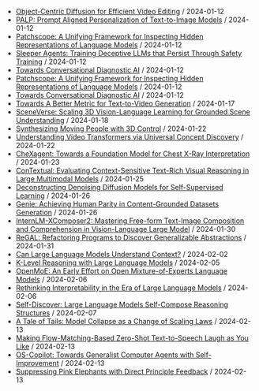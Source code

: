 - [Object-Centric Diffusion for Efficient Video Editing](https://github.com/deep-diver/hf-daily-paper-newsletter/blob/main/archive/2/2024-01-12+Object-Centric+Diffusion+for+Efficient+Video+Editing.yaml) / 2024-01-12
- [PALP: Prompt Aligned Personalization of Text-to-Image Models](https://github.com/deep-diver/hf-daily-paper-newsletter/blob/main/archive/2/2024-01-12+PALP%3A+Prompt+Aligned+Personalization+of+Text-to-Image+Models.yaml) / 2024-01-12
- [Patchscope: A Unifying Framework for Inspecting Hidden Representations of Language Models](https://github.com/deep-diver/hf-daily-paper-newsletter/blob/main/archive/2/2024-01-12+Patchscope%3A+A+Unifying+Framework+for+Inspecting+Hidden+Representations+of+Language+Models.yaml) / 2024-01-12
- [Sleeper Agents: Training Deceptive LLMs that Persist Through Safety Training](https://github.com/deep-diver/hf-daily-paper-newsletter/blob/main/archive/2/2024-01-12+Sleeper+Agents%3A+Training+Deceptive+LLMs+that+Persist+Through+Safety+Training.yaml) / 2024-01-12
- [Towards Conversational Diagnostic AI](https://github.com/deep-diver/hf-daily-paper-newsletter/blob/main/archive/2/2024-01-12+Towards+Conversational+Diagnostic+AI.yaml) / 2024-01-12
- [Patchscope: A Unifying Framework for Inspecting Hidden Representations of Language Models](https://github.com/deep-diver/hf-daily-paper-newsletter/blob/main/archive/3/2024-01-12+Patchscope%3A+A+Unifying+Framework+for+Inspecting+Hidden+Representations+of+Language+Models.yaml) / 2024-01-12
- [Towards Conversational Diagnostic AI](https://github.com/deep-diver/hf-daily-paper-newsletter/blob/main/archive/3/2024-01-12+Towards+Conversational+Diagnostic+AI.yaml) / 2024-01-12
- [Towards A Better Metric for Text-to-Video Generation](https://github.com/deep-diver/hf-daily-paper-newsletter/blob/main/archive/4/2024-01-17+Towards+A+Better+Metric+for+Text-to-Video+Generation.yaml) / 2024-01-17
- [SceneVerse: Scaling 3D Vision-Language Learning for Grounded Scene Understanding](https://github.com/deep-diver/hf-daily-paper-newsletter/blob/main/archive/5/2024-01-18+SceneVerse%3A+Scaling+3D+Vision-Language+Learning+for+Grounded+Scene+Understanding.yaml) / 2024-01-18
- [Synthesizing Moving People with 3D Control](https://github.com/deep-diver/hf-daily-paper-newsletter/blob/main/archive/7/2024-01-22+Synthesizing+Moving+People+with+3D+Control.yaml) / 2024-01-22
- [Understanding Video Transformers via Universal Concept Discovery](https://github.com/deep-diver/hf-daily-paper-newsletter/blob/main/archive/7/2024-01-22+Understanding+Video+Transformers+via+Universal+Concept+Discovery.yaml) / 2024-01-22
- [CheXagent: Towards a Foundation Model for Chest X-Ray Interpretation](https://github.com/deep-diver/hf-daily-paper-newsletter/blob/main/archive/8/2024-01-23+CheXagent%3A+Towards+a+Foundation+Model+for+Chest+X-Ray+Interpretation.yaml) / 2024-01-23
- [ConTextual: Evaluating Context-Sensitive Text-Rich Visual Reasoning in Large Multimodal Models](https://github.com/deep-diver/hf-daily-paper-newsletter/blob/main/archive/10/2024-01-25+ConTextual%3A+Evaluating+Context-Sensitive+Text-Rich+Visual+Reasoning+in+Large+Multimodal+Models.yaml) / 2024-01-25
- [Deconstructing Denoising Diffusion Models for Self-Supervised Learning](https://github.com/deep-diver/hf-daily-paper-newsletter/blob/main/archive/11/2024-01-26+Deconstructing+Denoising+Diffusion+Models+for+Self-Supervised+Learning.yaml) / 2024-01-26
- [Genie: Achieving Human Parity in Content-Grounded Datasets Generation](https://github.com/deep-diver/hf-daily-paper-newsletter/blob/main/archive/11/2024-01-26+Genie%3A+Achieving+Human+Parity+in+Content-Grounded+Datasets+Generation.yaml) / 2024-01-26
- [InternLM-XComposer2: Mastering Free-form Text-Image Composition and Comprehension in Vision-Language Large Model](https://github.com/deep-diver/hf-daily-paper-newsletter/blob/main/archive/13/2024-01-30+InternLM-XComposer2%3A+Mastering+Free-form+Text-Image+Composition+and+Comprehension+in+Vision-Language+Large+Model.yaml) / 2024-01-30
- [ReGAL: Refactoring Programs to Discover Generalizable Abstractions](https://github.com/deep-diver/hf-daily-paper-newsletter/blob/main/archive/14/2024-01-31+ReGAL%3A+Refactoring+Programs+to+Discover+Generalizable+Abstractions.yaml) / 2024-01-31
- [Can Large Language Models Understand Context?](https://github.com/deep-diver/hf-daily-paper-newsletter/blob/main/archive/16/2024-02-02+Can+Large+Language+Models+Understand+Context%3F.yaml) / 2024-02-02
- [K-Level Reasoning with Large Language Models](https://github.com/deep-diver/hf-daily-paper-newsletter/blob/main/archive/17/2024-02-05+K-Level+Reasoning+with+Large+Language+Models.yaml) / 2024-02-05
- [OpenMoE: An Early Effort on Open Mixture-of-Experts Language Models](https://github.com/deep-diver/hf-daily-paper-newsletter/blob/main/archive/18/2024-02-06+OpenMoE%3A+An+Early+Effort+on+Open+Mixture-of-Experts+Language+Models.yaml) / 2024-02-06
- [Rethinking Interpretability in the Era of Large Language Models](https://github.com/deep-diver/hf-daily-paper-newsletter/blob/main/archive/18/2024-02-06+Rethinking+Interpretability+in+the+Era+of+Large+Language+Models.yaml) / 2024-02-06
- [Self-Discover: Large Language Models Self-Compose Reasoning Structures](https://github.com/deep-diver/hf-daily-paper-newsletter/blob/main/archive/19/2024-02-07+Self-Discover%3A+Large+Language+Models+Self-Compose+Reasoning+Structures.yaml) / 2024-02-07
- [A Tale of Tails: Model Collapse as a Change of Scaling Laws](https://github.com/deep-diver/hf-daily-paper-newsletter/blob/main/archive/23/2024-02-13+A+Tale+of+Tails%3A+Model+Collapse+as+a+Change+of+Scaling+Laws.yaml) / 2024-02-13
- [Making Flow-Matching-Based Zero-Shot Text-to-Speech Laugh as You Like](https://github.com/deep-diver/hf-daily-paper-newsletter/blob/main/archive/23/2024-02-13+Making+Flow-Matching-Based+Zero-Shot+Text-to-Speech+Laugh+as+You+Like.yaml) / 2024-02-13
- [OS-Copilot: Towards Generalist Computer Agents with Self-Improvement](https://github.com/deep-diver/hf-daily-paper-newsletter/blob/main/archive/23/2024-02-13+OS-Copilot%3A+Towards+Generalist+Computer+Agents+with+Self-Improvement.yaml) / 2024-02-13
- [Suppressing Pink Elephants with Direct Principle Feedback](https://github.com/deep-diver/hf-daily-paper-newsletter/blob/main/archive/23/2024-02-13+Suppressing+Pink+Elephants+with+Direct+Principle+Feedback.yaml) / 2024-02-13
